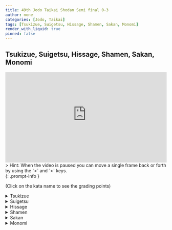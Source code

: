 ```yaml
---
title: 49th Jodo Taikai Shodan Semi final 0-3
author: none
categories: [Jodo, Taikai]
tags: [Tsukizue, Suigetsu, Hissage, Shamen, Sakan, Monomi]
render_with_liquid: true
pinned: false
---
```


## Tsukizue, Suigetsu, Hissage, Shamen, Sakan, Monomi


<style>
.yt {
  position: relative;
  display: block;
  width: 100%; /* width of iframe wrapper */
  height: 0;
  margin: auto;
  padding: 0% 0% 56.25%; /* 16:9 ratio */
  overflow: hidden;
}
.yt iframe {
  position: absolute;
  top: 0; bottom: 0; left: 0;
  width: 100%;
  height: 100%;
  border: 0;
}
</style>

<div class="yt">
  <iframe width="560" height="315" src="https://www.youtube-nocookie.com/embed/PG3Z0wJuexA?start=12" allowfullscreen></iframe>
</div>
> Hint: When the video is paused you can move a single frame back or forth by using the `<` and `>` keys.<br>
{: .prompt-info }

(Click on the kata name to see the grading points)


<details>
<summary>
Tsukizue
</summary>
<blockquote>
Uchi:<br>
1) From a correct Hasso-no-kamae are you entering Shi's Maai and cutting down to a line parallel to the floor?<br>
2) Are you adopting the correct Hidari-jodan-no-kamae?
</blockquote>
<blockquote>
Shi:<br>
1) How is your posture after you have moved your body diagonally backwards and to the right?<br>
2) Are you striking Uchi's left wrist after rotating the Jo diagonally upwards and to the right in a large movement?<br>
3) Are you striking Uchi's left wrist with a correct Honteuchi?
</blockquote>
</details>

<details>
<summary>
Suigetsu
</summary>
<blockquote>
Uchi:<br>
1) Are you correctly cutting Shi's Shomen?<br>
2) After taking sufficient Maai from Hasso-no-kamae are you correctly adopting the Chu- dan no Kamae?
</blockquote>
<blockquote>
Shi:<br>
1) After moving your body diagonally forwards and to the right, are you correctly thrusting Uchi's Suigetsu by pulling back your left shoulder?<br>
2) Have you correctly adopted Hikiotoshi-no-kamae?<br>
3) How is the strength of your Hikiotoshiuchi?
</blockquote>
</details>

<details>
<summary>
Hissage
</summary>
<blockquote>
Uchi:<br>
1) Is the Tachi's Kissaki equally aligned with the Jo in Awase?<br>
2) From Hidari-jodan-no-kamae are you correctly cutting the Shomen?<br>
3) Have you had Kuritsuke correctly performed on you?
</blockquote>
<blockquote>
Shi:<br>
1) Is the Josaki equally aligned with the Tachi in Awase?<br>
2) From a correct Kuritsuke are you correctly thrusting the Suigetsu?
</blockquote>
</details>

<details>
<summary>
Shamen
</summary>
<blockquote>
Uchi:<br>
1) Are you correctly cutting Shomen to a line parallel to the floor?<br>
2) After taking sufficient Maai are you correctly adopting Hidari-jodan-no-kamae?
</blockquote>
<blockquote>
Shi:<br>
1) After moving your body diagonally forwards and to the right, are you correctly dividing the Jo into four equal parts, sliding your right hand and striking Uchi's temple with the Josaki?<br>
2) Are you correctly thrusting Uchi's Suigetsu?
</blockquote>
</details>

<details>
<summary>
Sakan
</summary>
<blockquote>
Uchi:<br>
1) Are you correctly thrusting Shi's Suigetsu?<br>
2) After the Tachi is struck and you move backwards, are you doing so with your right, then left and right foot?<br>
3) Is your Chudan and Hasso-no-kamae correct?
</blockquote>
<blockquote>
Shi:<br>
1) Are you taking an appropriate amount of Maai when you go into Ma Hanmi and move backwards to parry the Kensaki that has been thrust at you?<br>
2) When you strike the Tachi is your right foot forwards?<br>
3) Aligning your left foot to your right foot, are you carrying out the Hikiotoshi in a large movement after holding the entire Jo in both hands?
</blockquote>
</details>

<details>
<summary>
Monomi
</summary>
<blockquote>
Uchi:<br>
1) Are you cutting Shi's Shomen to a line parallel with the floor?<br>
2) Have you correctly adopted Hidari-jodan-no-kamae?
</blockquote>
<blockquote>
Shi:<br>
1) How is your Ashi Sabaki (footwork)?<br>
2) Are you striking Uchi's wrist after rotating the Jo in a large movement?<br>
3) Are you correctly executing Kaeshizuki?
</blockquote>
</details>

